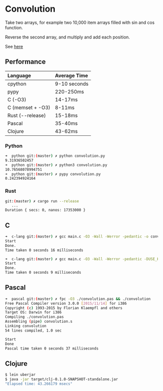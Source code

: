 # Convolution

Take two arrays, for example two 10,000 item arrays filled with sin and cos function.

Reverse the second array, and multiply and add each position.

See [here](https://en.wikipedia.org/wiki/Convolution)

## Performance

| Language          | Average Time |
| :---------------- | :----------- |
| cpython           | 9-10 seconds |
| pypy              | 220-250ms    |
| C (-O3)           | 14-17ms      |
| C (memset + -O3)  | 8-11ms       |
| Rust (--release)  | 15-18ms      |
| Pascal            | 35-40ms      |
| Clojure           | 43-62ms      |

### Python

```bash
➜  python git:(master) ✗ python convolution.py
9.31936502457
➜  python git:(master) ✗ python3 convolution.py
10.76568078994751
➜  python git:(master) ✗ pypy convolution.py
0.242394924164
```

### Rust

```bash
git:(master) ✗ cargo run --release
   ...
Duration { secs: 0, nanos: 17353000 }
```

## C

```bash
➜  c-lang git:(master) ✗ gcc main.c -O3 -Wall -Werror -pedantic -o convo && ./convo
Start
Done.
Time taken 0 seconds 16 milliseconds

➜  c-lang git:(master) ✗ gcc main.c -O3 -Wall -Werror -pedantic -DUSE_HAX -o convo && ./convo
Start
Done.
Time taken 0 seconds 9 milliseconds
```

## Pascal

```bash
➜  pascal git:(master) ✗ fpc -O3 ./convolution.pas && ./convolution
Free Pascal Compiler version 3.0.0 [2015/11/14] for i386
Copyright (c) 1993-2015 by Florian Klaempfl and others
Target OS: Darwin for i386
Compiling ./convolution.pas
Assembling (pipe) convolution.s
Linking convolution
54 lines compiled, 1.0 sec

Start
Done
Pascal time taken 0 seconds 37 milliseconds
```

## Clojure

```bash
$ lein uberjar                                                                                                  
$ java -jar target/clj-0.1.0-SNAPSHOT-standalone.jar
"Elapsed time: 43.266179 msecs"
```